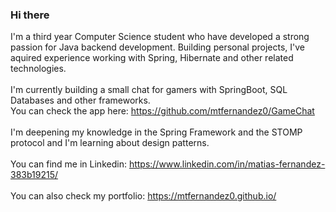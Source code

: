 ### Hi there

I'm a third year Computer Science student who have developed a strong passion for Java backend development.
Building personal projects, I've aquired experience working with Spring, Hibernate and other related technologies.
<br><br>
I'm currently building a small chat for gamers with SpringBoot, SQL Databases and other frameworks.<br>
You can check the app here: https://github.com/mtfernandez0/GameChat
<br><br>
I'm deepening my knowledge in the Spring Framework and the STOMP protocol and I'm learning about design patterns.<br>
<br>
You can find me in Linkedin: https://www.linkedin.com/in/matias-fernandez-383b19215/
<br>
<br>
You can also check my portfolio: https://mtfernandez0.github.io/
<!--
**mtfernandez0/mtfernandez0** is a ✨ _special_ ✨ repository because its `README.md` (this file) appears on your GitHub profile.

Here are some ideas to get you started:

- 🔭 I’m currently working on ...
- 🌱 I’m currently learning ...
- 👯 I’m looking to collaborate on ...
- 🤔 I’m looking for help with ...
- 💬 Ask me about ...
- 📫 How to reach me: ...
- ⚡ Fun fact: ...
-->
